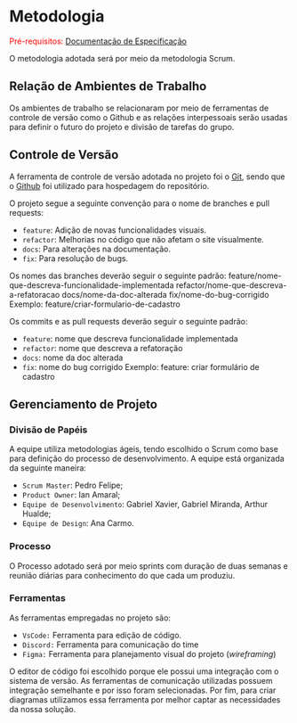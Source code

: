 
# Metodologia

<span style="color:red">Pré-requisitos: <a href="2-Especificação do Projeto.md"> Documentação de Especificação</a></span>

O metodologia adotada será por meio da metodologia Scrum.

## Relação de Ambientes de Trabalho

Os ambientes de trabalho se relacionaram por meio de ferramentas de controle de versão como o Github e as relações interpessoais serão usadas para definir o futuro do projeto e divisão de tarefas do grupo.

## Controle de Versão

A ferramenta de controle de versão adotada no projeto foi o
[Git](https://git-scm.com/), sendo que o [Github](https://github.com)
foi utilizado para hospedagem do repositório.

O projeto segue a seguinte convenção para o nome de branches e pull requests:

- `feature`: Adição de novas funcionalidades visuais.
- `refactor`: Melhorias no código que não afetam o site visualmente.
- `docs`: Para alterações na documentação.
- `fix`: Para resolução de bugs.

Os nomes das branches deverão seguir o seguinte padrão:
feature/nome-que-descreva-funcionalidade-implementada
refactor/nome-que-descreva-a-refatoracao
docs/nome-da-doc-alterada
fix/nome-do-bug-corrigido
Exemplo: feature/criar-formulario-de-cadastro


Os commits e as pull requests deverão seguir o seguinte padrão:
- `feature`: nome que descreva funcionalidade implementada
- `refactor`: nome que descreva a refatoração
- `docs`: nome da doc alterada
- `fix`: nome do bug corrigido
Exemplo: feature: criar formulário de cadastro


## Gerenciamento de Projeto

### Divisão de Papéis
A equipe utiliza metodologias ágeis, tendo escolhido o Scrum como base para definição do processo de desenvolvimento. A equipe está organizada da seguinte maneira:
- `Scrum Master`: Pedro Felipe;
- `Product Owner`: Ian Amaral;
- `Equipe de Desenvolvimento`: Gabriel Xavier, Gabriel Miranda, Arthur Hualde;
- `Equipe de Design`: Ana Carmo.

### Processo

O Processo adotado será por meio sprints com duração de duas semanas e reunião diárias para conhecimento do que cada um produziu.

### Ferramentas

As ferramentas empregadas no projeto são:

- `VsCode:` Ferramenta para edição de código.
- `Discord:` Ferramenta para comunicação do time
- `Figma:` Ferramenta para planejamento visual do projeto (_wireframing_)

O editor de código foi escolhido porque ele possui uma integração com o sistema de versão. As ferramentas de comunicação utilizadas possuem integração semelhante e por isso foram selecionadas. Por fim, para criar diagramas utilizamos essa ferramenta por melhor captar as necessidades da nossa solução.
